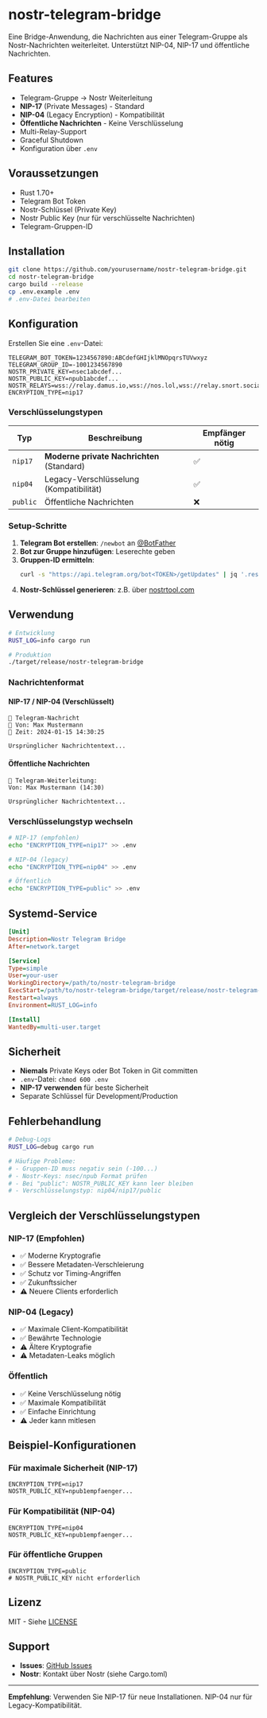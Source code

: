 # nostr-telegram-bridge

Eine Bridge-Anwendung, die Nachrichten aus einer Telegram-Gruppe als Nostr-Nachrichten weiterleitet. Unterstützt NIP-04, NIP-17 und öffentliche Nachrichten.

## Features

- Telegram-Gruppe → Nostr Weiterleitung
- **NIP-17** (Private Messages) - Standard
- **NIP-04** (Legacy Encryption) - Kompatibilität
- **Öffentliche Nachrichten** - Keine Verschlüsselung
- Multi-Relay-Support
- Graceful Shutdown
- Konfiguration über `.env`

## Voraussetzungen

- Rust 1.70+
- Telegram Bot Token
- Nostr-Schlüssel (Private Key)
- Nostr Public Key (nur für verschlüsselte Nachrichten)
- Telegram-Gruppen-ID

## Installation

```bash
git clone https://github.com/yourusername/nostr-telegram-bridge.git
cd nostr-telegram-bridge
cargo build --release
cp .env.example .env
# .env-Datei bearbeiten
```

## Konfiguration

Erstellen Sie eine `.env`-Datei:

```env
TELEGRAM_BOT_TOKEN=1234567890:ABCdefGHIjklMNOpqrsTUVwxyz
TELEGRAM_GROUP_ID=-1001234567890
NOSTR_PRIVATE_KEY=nsec1abcdef...
NOSTR_PUBLIC_KEY=npub1abcdef...
NOSTR_RELAYS=wss://relay.damus.io,wss://nos.lol,wss://relay.snort.social
ENCRYPTION_TYPE=nip17
```

### Verschlüsselungstypen

| Typ | Beschreibung | Empfänger nötig |
|-----|-------------|-----------------|
| `nip17` | **Moderne private Nachrichten** (Standard) | ✅ |
| `nip04` | Legacy-Verschlüsselung (Kompatibilität) | ✅ |
| `public` | Öffentliche Nachrichten | ❌ |

### Setup-Schritte

1. **Telegram Bot erstellen**: `/newbot` an [@BotFather](https://t.me/botfather)
2. **Bot zur Gruppe hinzufügen**: Leserechte geben
3. **Gruppen-ID ermitteln**: 
   ```bash
   curl -s "https://api.telegram.org/bot<TOKEN>/getUpdates" | jq '.result[].message.chat.id'
   ```
4. **Nostr-Schlüssel generieren**: z.B. über [nostrtool.com](https://nostrtool.com/)

## Verwendung

```bash
# Entwicklung
RUST_LOG=info cargo run

# Produktion
./target/release/nostr-telegram-bridge
```

### Nachrichtenformat

#### NIP-17 / NIP-04 (Verschlüsselt)
```
📱 Telegram-Nachricht
👤 Von: Max Mustermann
📅 Zeit: 2024-01-15 14:30:25

Ursprünglicher Nachrichtentext...
```

#### Öffentliche Nachrichten
```
📱 Telegram-Weiterleitung:
Von: Max Mustermann (14:30)

Ursprünglicher Nachrichtentext...
```

### Verschlüsselungstyp wechseln

```bash
# NIP-17 (empfohlen)
echo "ENCRYPTION_TYPE=nip17" >> .env

# NIP-04 (legacy)
echo "ENCRYPTION_TYPE=nip04" >> .env

# Öffentlich
echo "ENCRYPTION_TYPE=public" >> .env
```

## Systemd-Service

```ini
[Unit]
Description=Nostr Telegram Bridge
After=network.target

[Service]
Type=simple
User=your-user
WorkingDirectory=/path/to/nostr-telegram-bridge
ExecStart=/path/to/nostr-telegram-bridge/target/release/nostr-telegram-bridge
Restart=always
Environment=RUST_LOG=info

[Install]
WantedBy=multi-user.target
```

## Sicherheit

- **Niemals** Private Keys oder Bot Token in Git committen
- `.env`-Datei: `chmod 600 .env`
- **NIP-17 verwenden** für beste Sicherheit
- Separate Schlüssel für Development/Production

## Fehlerbehandlung

```bash
# Debug-Logs
RUST_LOG=debug cargo run

# Häufige Probleme:
# - Gruppen-ID muss negativ sein (-100...)
# - Nostr-Keys: nsec/npub Format prüfen
# - Bei "public": NOSTR_PUBLIC_KEY kann leer bleiben
# - Verschlüsselungstyp: nip04/nip17/public
```

## Vergleich der Verschlüsselungstypen

### NIP-17 (Empfohlen)
- ✅ Moderne Kryptografie
- ✅ Bessere Metadaten-Verschleierung
- ✅ Schutz vor Timing-Angriffen
- ✅ Zukunftssicher
- ⚠️ Neuere Clients erforderlich

### NIP-04 (Legacy)
- ✅ Maximale Client-Kompatibilität
- ✅ Bewährte Technologie
- ⚠️ Ältere Kryptografie
- ⚠️ Metadaten-Leaks möglich

### Öffentlich
- ✅ Keine Verschlüsselung nötig
- ✅ Maximale Kompatibilität
- ✅ Einfache Einrichtung
- ⚠️ Jeder kann mitlesen

## Beispiel-Konfigurationen

### Für maximale Sicherheit (NIP-17)
```env
ENCRYPTION_TYPE=nip17
NOSTR_PUBLIC_KEY=npub1empfaenger...
```

### Für Kompatibilität (NIP-04)
```env
ENCRYPTION_TYPE=nip04
NOSTR_PUBLIC_KEY=npub1empfaenger...
```

### Für öffentliche Gruppen
```env
ENCRYPTION_TYPE=public
# NOSTR_PUBLIC_KEY nicht erforderlich
```

## Lizenz

MIT - Siehe [LICENSE](LICENSE)

## Support

- **Issues**: [GitHub Issues](https://github.com/yourusername/nostr-telegram-bridge/issues)
- **Nostr**: Kontakt über Nostr (siehe Cargo.toml)

---

**Empfehlung**: Verwenden Sie NIP-17 für neue Installationen. NIP-04 nur für Legacy-Kompatibilität.
